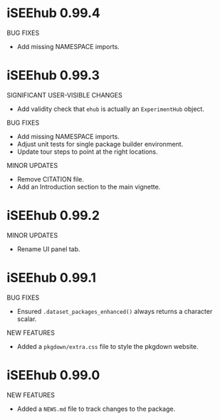# iSEEhub 0.99.4

BUG FIXES

* Add missing NAMESPACE imports.

# iSEEhub 0.99.3

SIGNIFICANT USER-VISIBLE CHANGES

* Add validity check that `ehub` is actually an `ExperimentHub` object.

BUG FIXES

* Add missing NAMESPACE imports.
* Adjust unit tests for single package builder environment.
* Update tour steps to point at the right locations.

MINOR UPDATES

* Remove CITATION file.
* Add an Introduction section to the main vignette.

# iSEEhub 0.99.2

MINOR UPDATES

* Rename UI panel tab.

# iSEEhub 0.99.1

BUG FIXES

* Ensured `.dataset_packages_enhanced()` always returns a character scalar.

NEW FEATURES

* Added a `pkgdown/extra.css` file to style the pkgdown website.

# iSEEhub 0.99.0

NEW FEATURES

* Added a `NEWS.md` file to track changes to the package.
